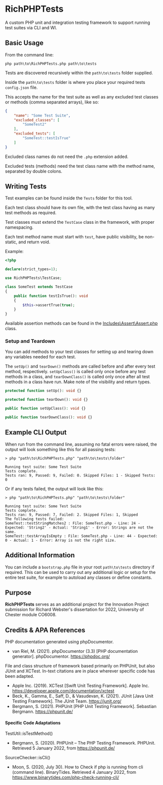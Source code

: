 # RichPHPTests

A custom PHP unit and integration testing framework to support running test suites via CLI and WI.

## Basic Usage
From the command line:
```console
php path\to\RichPHPTests.php path\to\tests
```

Tests are discovered recursively within the `path\to\tests` folder supplied.

Inside the `path\to\tests` folder is where you place your required tests `config.json` file.

This accepts the name for the test suite as well as any excluded test classes or methods (comma separated arrays), like so:

```json
{
    "name": "Some Test Suite",
    "excluded_classes": [
        "SomeTest2"
    ],
    "excluded_tests": [
        "SomeTest::testIsTrue"
    ]
}
```

Excluded class names do not need the `.php` extension added.

Excluded tests (methods) need the test class name with the method name, separated by double colons.

## Writing Tests

Test examples can be found inside the `Tests` folder for this tool.

Each test class should have its own file, with the test class having as many test methods as required.

Test classes must extend the `TestCase` class in the framework, with proper namespacing.

Each test method name must start with `test`, have public visibility, be non-static, and return void.

Example:

```php
<?php

declare(strict_types=1);

use RichPHPTests\TestCase;

class SomeTest extends TestCase
{
    public function testIsTrue(): void
    {
        $this->assertTrue(true);
    }
}
```

Available assertion methods can be found in the [Includes\Assert\Assert.php](Includes/Assert/Assert.php) class.

### Setup and Teardown

You can add methods to your test classes for setting up and tearing down any variables needed for each test.

The `setUp()` and `tearDown()` methods are called before and after every test method, respectively. `setUpClass()` is called only once before any test methods in a class, and `tearDownClass()` is called only once after all test methods in a class have run. Make note of the visibility and return types.

```php
protected function setUp(): void {}

protected function tearDown(): void {}

public function setUpClass(): void {}

public function tearDownClass(): void {}
```

## Example CLI Output

When run from the command line, assuming no fatal errors were raised, the output will look something like this for all passing tests:

```console
> php "path\to\RichPHPTests.php" "path\to\tests\folder"

Running test suite: Some Test Suite
Tests complete.
Tests ran: 9, Passed: 9, Failed: 0. Skipped Files: 1 - Skipped Tests: 0
```

Or if any tests failed, the output will look like this:

```console
> php "path\to\RichPHPTests.php" "path\to\tests\folder"

Running test suite: Some Test Suite
Tests complete.
Tests ran: 9, Passed: 7, Failed: 2. Skipped Files: 1, Skipped
The following tests failed:
SomeTest::testStringMatches2 : File: SomeTest.php - Line: 24 - Expected: 'String2' - Actual: 'String1' - Error: Strings are not the same.
SomeTest::testArrayIsEmpty : File: SomeTest.php - Line: 44 - Expected: 0 - Actual: 1 - Error: Array is not the right size.
```

## Additional Information

You can include a `bootstrap.php` file in your root `path\to\tests` directory if required. This can be used to carry out any additional logic or setup for the entire test suite, for example to autoload any classes or define constants.

## Purpose
**RichPHPTests** serves as an additional project for the Innovation Project submission for Richard Webster's dissertation for 2022, University of Chester module CO6008.

## Credits & APA References

PHP documentation generated using phpDocumentor.
* van Riel, M. (2021). phpDocumentor (3.3) [PHP documentation generator]. phpDocumentor. https://phpdoc.org/

File and class structure of framework based primarily on PHPUnit, but also JUnit and XCTest. In-text citations are in place wherever specific code has been adapted.
* Apple Inc. (2019). XCTest [Swift Unit Testing Framework]. Apple Inc. https://developer.apple.com/documentation/xctest
* Beck, K., Gamma, E., Saff, D., & Vasudevan, K. (2021). JUnit [Java Unit Testing Framework]. The JUnit Team. https://junit.org/
* Bergmann, S. (2021). PHPUnit [PHP Unit Testing Framework]. Sebastian Bergmann. https://phpunit.de/

#### Specific Code Adaptations
TestUtil::isTestMethod()
* Bergmann, S. (2020). PHPUnit – The PHP Testing Framework. PHPUnit. Retrieved 5 January 2022, from https://phpunit.de/

SourceChecker::isCli()
* Moon, S. (2020, July 30). How to Check if php is running from cli (command line). BinaryTides. Retrieved 4 January 2022, from https://www.binarytides.com/php-check-running-cli/
